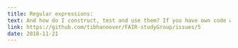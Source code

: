 ```yaml
---
title: Regular expressions: 
text: And how do I construct, test and use them? If you have own code with regular expressions, bring it and we'll try to find edge-cases of them matching false positives or not matching false negatives.
link: https://github.com/tibhannover/FAIR-studyGroup/issues/5
date: 2018-11-21
---
```

